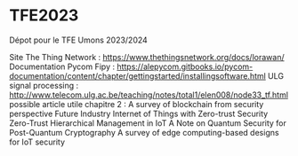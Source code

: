 # TFE2023
Dépot pour le TFE Umons 2023/2024

Site The Thing Network : https://www.thethingsnetwork.org/docs/lorawan/
Documentation Pycom Fipy : https://alepycom.gitbooks.io/pycom-documentation/content/chapter/gettingstarted/installingsoftware.html
ULG signal processing : http://www.telecom.ulg.ac.be/teaching/notes/total1/elen008/node33_tf.html
possible article utile chapitre 2 :
A survey of blockchain from security perspective
Future Industry Internet of Things with Zero-trust Security
Zero-Trust Hierarchical Management in IoT
A Note on Quantum Security for Post-Quantum Cryptography
A survey of edge computing-based designs for IoT security
